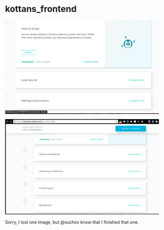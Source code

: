 # kottans_frontend

 ![Image of web](/img/21_41_07.png)

 ![Image of linux](/img/19_06_33.png)

Sorry, I lost one image, but @suchov know that I finished that one. 
